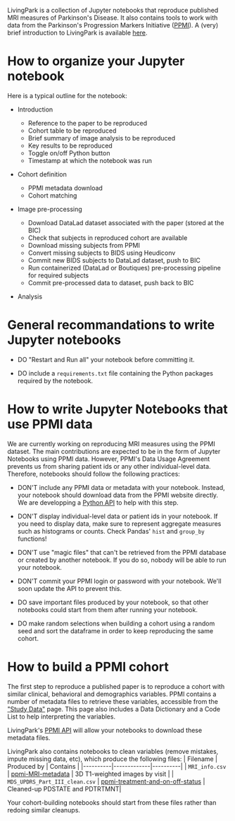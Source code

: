 LivingPark is a collection of Jupyter notebooks that reproduce published
MRI measures of Parkinson's Disease. It also contains tools to work with
data from the Parkinson's Progression Markers Initiative
([PPMI](https://www.ppmi-info.org/)). A (very) brief introduction to
LivingPark is available
[here](https://docs.google.com/presentation/d/1PqyRLhB9PoqW2UCnvVX8CuqEW2TfPiECQlMEheeiorg/edit#slide=id.g12ed72e6175_0_106).

# How to organize your Jupyter notebook

Here is a typical outline for the notebook:

* Introduction
  - Reference to the paper to be reproduced
  - Cohort table to be reproduced
  - Brief summary of image analysis to be reproduced
  - Key results to be reproduced
  - Toggle on/off Python button
  - Timestamp at which the notebook was run
  
* Cohort definition
  - PPMI metadata download
  - Cohort matching

* Image pre-processing
  - Download DataLad dataset associated with the paper (stored at the BIC)
  - Check that subjects in reproduced cohort are available
  - Download missing subjects from PPMI
  - Convert missing subjects to BIDS using Heudiconv
  - Commit new BIDS subjects to DataLad dataset, push to BIC
  - Run containerized (DataLad or Boutiques) pre-processing pipeline for required subjects
  - Commit pre-processed data to dataset, push back to BIC

* Analysis

# General recommandations to write Jupyter notebooks

* DO "Restart and Run all" your notebook before committing it.

* DO include a `requirements.txt` file containing the Python packages required by the notebook.


# How to write Jupyter Notebooks that use PPMI data

We are currently working on reproducing MRI measures using the PPMI dataset. 
The main contributions are expected to be in the form of Jupyter Notebooks
using PPMI data. However, PPMI's Data Usage Agreement prevents us from sharing
patient ids or any other individual-level data. Therefore, notebooks should 
follow the following practices:


* DON'T include any PPMI data or metadata with your notebook. Instead, your notebook 
should download data from the PPMI website directly. We are developping a [Python
API](https://github.com/LivingPark-MRI/ppmi-scraper) to help with this
step. 

* DON'T display individual-level data or patient ids in your notebook.
If you need to display data, make sure to represent aggregate measures
such as histograms or counts. Check Pandas' `hist` and `group_by` functions!

* DON'T use "magic files" that can't be retrieved from the PPMI database or 
created by another notebook. If you do so, nobody will be able to run your notebook.

* DON'T commit your PPMI login or password with your notebook. We'll soon update the API 
to prevent this. 

* DO save important files produced by your notebook, so that other notebooks could start from them 
  after running your notebook.
  
* DO make random selections when building a cohort using a random seed and sort the dataframe in order to keep reproducing the same cohort.


# How to build a PPMI cohort

The first step to reproduce a published paper is to reproduce a cohort with
similar clinical, behavioral and demographics variables. PPMI contains a
number of metadata files to retrieve these variables, accessible from the
["Study Data"](https://ida.loni.usc.edu/pages/access/studyData.jsp) page.
This page also includes a Data Dictionary and a Code List to help interpreting 
the variables. 

LivingPark's [PPMI API](https://github.com/LivingPark-MRI/ppmi-scraper)
will allow your notebooks to download these metadata files.

LivingPark also contains notebooks to clean variables (remove mistakes,
impute missing data, etc), which produce the following files:
| Filename | Produced by | Contains |
|----------|-------------|----------|
| `MRI_info.csv` | [ppmi-MRI-metadata](https://github.com/LivingPark-MRI/ppmi-MRI-metadata) | 3D T1-weighted images by visit |
| `MDS_UPDRS_Part_III_clean.csv` | [ppmi-treatment-and-on-off-status](https://github.com/LivingPark-MRI/ppmi-treatment-and-on-off-status) | Cleaned-up PDSTATE and PDTRTMNT|

Your cohort-building notebooks should start from these files rather than redoing similar cleanups.
